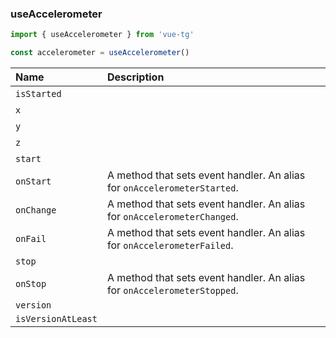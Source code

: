### useAccelerometer

```ts
import { useAccelerometer } from 'vue-tg'

const accelerometer = useAccelerometer()
```
 
| Name               | Description                                                                                                                  |
| :----------------- | :--------------------------------------------------------------------------------------------------------------------------- |
| `isStarted`        | <!--@include: @/generated/Accelerometer-isStarted.md --><br/><Badge type="info" text="⚡️ readonly reactive" />                |
| `x`                | <!--@include: @/generated/Accelerometer-x.md --><br/><Badge type="info" text="⚡️ readonly reactive" />                        |
| `y`                | <!--@include: @/generated/Accelerometer-y.md --><br/><Badge type="info" text="⚡️ readonly reactive" />                        |
| `z`                | <!--@include: @/generated/Accelerometer-z.md --><br/><Badge type="info" text="⚡️ readonly reactive" />                        |
| `start`            | <!--@include: @/generated/Accelerometer-start.md --><br/><Badge type="info" text="⭐️ async" />                                |
| `onStart`          | <Badge type="tip" text="Bot API 8.0+" /> A method that sets event handler. An alias for <code>onAccelerometerStarted</code>. |
| `onChange`         | <Badge type="tip" text="Bot API 8.0+" /> A method that sets event handler. An alias for <code>onAccelerometerChanged</code>. |
| `onFail`           | <Badge type="tip" text="Bot API 8.0+" /> A method that sets event handler. An alias for <code>onAccelerometerFailed</code>.  |
| `stop`             | <!--@include: @/generated/Accelerometer-stop.md --><br/><Badge type="info" text="⭐️ async" />                                 |
| `onStop`           | <Badge type="tip" text="Bot API 8.0+" /> A method that sets event handler. An alias for <code>onAccelerometerStopped</code>. |
| `version`          | <!--@include: @/generated/WebApp-version.md -->                                                                              |
| `isVersionAtLeast` | <!--@include: @/generated/WebApp-isVersionAtLeast.md -->                                                                     |

